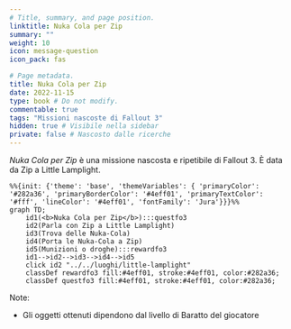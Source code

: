 ```yaml
---
# Title, summary, and page position.
linktitle: Nuka Cola per Zip
summary: ""
weight: 10
icon: message-question
icon_pack: fas

# Page metadata.
title: Nuka Cola per Zip
date: 2022-11-15
type: book # Do not modify.
commentable: true
tags: "Missioni nascoste di Fallout 3"
hidden: true # Visibile nella sidebar
private: false # Nascosto dalle ricerche
---
```


*Nuka Cola per Zip* è una missione nascosta e ripetibile di Fallout 3. È data da Zip a Little Lamplight.



```mermaid
%%{init: {'theme': 'base', 'themeVariables': { 'primaryColor': '#282a36', 'primaryBorderColor': '#4eff01', 'primaryTextColor': '#fff', 'lineColor': '#4eff01', 'fontFamily': 'Jura'}}}%%
graph TD;
    id1(<b>Nuka Cola per Zip</b>):::questfo3
    id2(Parla con Zip a Little Lamplight)
    id3(Trova delle Nuka-Cola)
    id4(Porta le Nuka-Cola a Zip)
    id5(Munizioni o droghe):::rewardfo3
    id1-->id2-->id3-->id4-->id5
    click id2 "../../luoghi/little-lamplight"
    classDef rewardfo3 fill:#4eff01, stroke:#4eff01, color:#282a36;
    classDef questfo3 fill:#4eff01, stroke:#4eff01, color:#282a36;
```

Note:
- Gli oggetti ottenuti dipendono dal livello di Baratto del giocatore